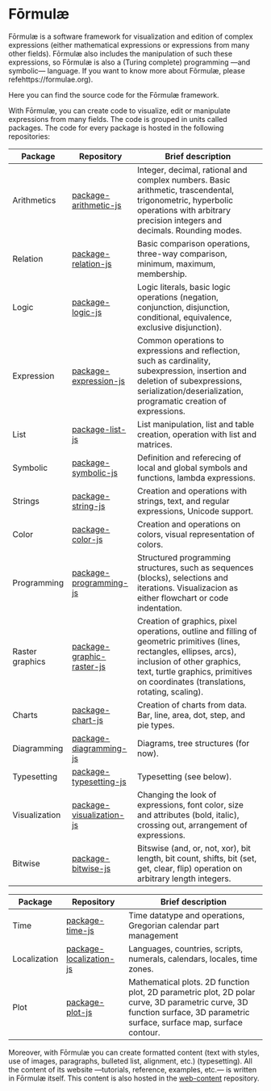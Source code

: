 # Fōrmulæ

Fōrmulæ is a software framework for visualization and edition of complex expressions (either mathematical expressions or expressions from many other fields). Fōrmulæ also includes the manipulation of such these expressions, so Fōrmulæ is also a (Turing complete) programming —and symbolic— language. If you want to know more about Fōrmulæ, please refehttps://formulae.org).

Here you can find the source code for the Fōrmulæ framework.

With Fōrmulæ, you can create code to visualize, edit or manipulate expressions from many fields. The code is grouped in units called packages. The code for every package is hosted in the following repositories:

| Package | Repository | Brief description |
| ------- | ---------- | ----------------- |
| Arithmetics | [package-arithmetic-js](https://github.com/formulae-org/package-arithmetic-js) | Integer, decimal, rational and complex numbers. Basic arithmetic, trascendental, trigonometric, hyperbolic operations with arbitrary precision integers and decimals. Rounding modes. |
| Relation | [package-relation-js](https://github.com/formulae-org/package-relation-js) | Basic comparison operations, three-way comparison, minimum, maximum, membership. |
| Logic | [package-logic-js](https://github.com/formulae-org/package-logic-js) | Logic literals, basic logic operations (negation, conjunction, disjunction, conditional, equivalence, exclusive disjunction). |
| Expression | [package-expression-js](https://github.com/formulae-org/package-expression-js) | Common operations to expressions and reflection, such as cardinality, subexpression, insertion and deletion of subexpressions, serialization/deserialization, programatic creation of expressions. |
| List | [package-list-js](https://github.com/formulae-org/package-list-js) | List manipulation, list and table creation, operation with list and matrices. |
| Symbolic | [package-symbolic-js](https://github.com/formulae-org/package-symbolic-js) | Definition and referecing of local and global symbols and functions, lambda expressions. |
| Strings | [package-string-js](https://github.com/formulae-org/package-string-js) | Creation and operations with strings, text, and regular expressions, Unicode support. |
| Color | [package-color-js](https://github.com/formulae-org/package-color-js) | Creation and operations on colors, visual representation of colors. |
| Programming | [package-programming-js](https://github.com/formulae-org/package-programming-js) | Structured programming structures, such as sequences (blocks), selections and iterations. Visualizacion as either flowchart or code indentation. |
| Raster graphics | [package-graphic-raster-js](https://github.com/formulae-org/package-graphic-raster-js) | Creation of graphics, pixel operations, outline and filling of geometric primitives (lines, rectangles, ellipses, arcs), inclusion of other graphics, text, turtle graphics, primitives on coordinates (translations, rotating, scaling). |
| Charts | [package-chart-js](https://github.com/formulae-org/package-chart-js) | Creation of charts from data. Bar, line, area, dot, step, and pie types. |
| Diagramming | [package-diagramming-js](https://github.com/formulae-org/package-diagramming-js) | Diagrams, tree structures (for now). |
| Typesetting | [package-typesetting-js](https://github.com/formulae-org/package-typesetting-js) | Typesetting (see below). |
| Visualization | [package-visualization-js](https://github.com/formulae-org/package-visualization-js) | Changing the look of expressions, font color, size and attributes (bold, italic), crossing out, arrangement of expressions. |
| Bitwise | [package-bitwise-js](https://github.com/formulae-org/package-bitwise-js) | Bitswise (and, or, not, xor), bit length, bit count, shifts, bit (set, get, clear, flip) operation on arbitrary length integers. |

| Package | Repository | Brief description |
| ------- | ---------- | ----------------- |
| Time | [package-time-js](https://github.com/formulae-org/package-time-js) | Time datatype and operations, Gregorian calendar  part management |
| Localization | [package-localization-js](https://github.com/formulae-org/package-localization-js) | Languages, countries, scripts, numerals, calendars, locales, time zones. |
| Plot | [package-plot-js](https://github.com/formulae-org/package-plot-js) | Mathematical plots. 2D function plot, 2D parametric plot, 2D polar curve, 3D parametric curve, 3D function surface, 3D parametric surface, surface map, surface contour. |

Moreover, with Fōrmulæ you can create formatted content (text with styles, use of images, paragraphs, bulleted list, alignment, etc.) (typesetting). All the content of its website —tutorials, reference, examples, etc.— is written in Fōrmulæ itself. This content is also hosted in the [web-content](https://github.com/formulae-org/web-content) repository.
